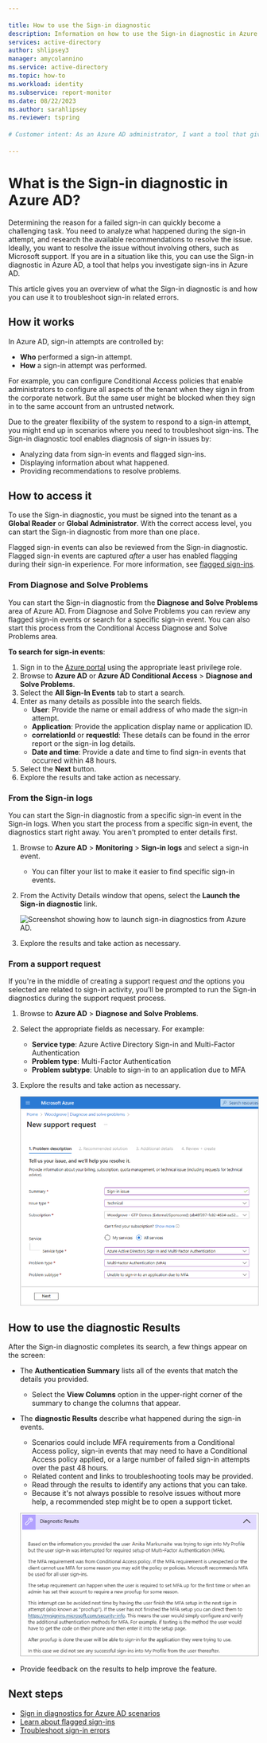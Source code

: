 ```yaml
---

title: How to use the Sign-in diagnostic
description: Information on how to use the Sign-in diagnostic in Azure Active Directory.
services: active-directory
author: shlipsey3
manager: amycolannino
ms.service: active-directory
ms.topic: how-to
ms.workload: identity
ms.subservice: report-monitor
ms.date: 08/22/2023
ms.author: sarahlipsey
ms.reviewer: tspring  

# Customer intent: As an Azure AD administrator, I want a tool that gives me the right level of insights into the sign-in activities in my system so that I can easily diagnose and solve problems when they occur.

---
```


# What is the Sign-in diagnostic in Azure AD?

Determining the reason for a failed sign-in can quickly become a challenging task. You need to analyze what happened during the sign-in attempt, and research the available recommendations to resolve the issue. Ideally, you want to resolve the issue without involving others, such as Microsoft support. If you are in a situation like this, you can use the Sign-in diagnostic in Azure AD, a tool that helps you investigate sign-ins in Azure AD. 

This article gives you an overview of what the Sign-in diagnostic is and how you can use it to troubleshoot sign-in related errors. 

## How it works  

In Azure AD, sign-in attempts are controlled by:

- **Who** performed a sign-in attempt.
- **How** a sign-in attempt was performed.

For example, you can configure Conditional Access policies that enable administrators to configure all aspects of the tenant when they sign in from the corporate network. But the same user might be blocked when they sign in to the same account from an untrusted network. 

Due to the greater flexibility of the system to respond to a sign-in attempt, you might end up in scenarios where you need to troubleshoot sign-ins. The Sign-in diagnostic tool enables diagnosis of sign-in issues by:  

- Analyzing data from sign-in events and flagged sign-ins.  
- Displaying information about what happened.  
- Providing recommendations to resolve problems.  

## How to access it

To use the Sign-in diagnostic, you must be signed into the tenant as a **Global Reader** or **Global Administrator**. With the correct access level, you can start the Sign-in diagnostic from more than one place.

Flagged sign-in events can also be reviewed from the Sign-in diagnostic. Flagged sign-in events are captured *after* a user has enabled flagging during their sign-in experience. For more information, see [flagged sign-ins](overview-flagged-sign-ins.md).

### From Diagnose and Solve Problems

You can start the Sign-in diagnostic from the **Diagnose and Solve Problems** area of Azure AD. From Diagnose and Solve Problems you can review any flagged sign-in events or search for a specific sign-in event. You can also start this process from the Conditional Access Diagnose and Solve Problems area.

**To search for sign-in events**:
1. Sign in to the [Azure portal](https://portal.azure.com) using the appropriate least privilege role.
1. Browse to **Azure AD** or **Azure AD Conditional Access** > **Diagnose and Solve Problems**. 
1. Select the **All Sign-In Events** tab to start a search. 
1. Enter as many details as possible into the search fields.
    - **User**: Provide the name or email address of who made the sign-in attempt.
    - **Application**: Provide the application display name or application ID.
    - **correlationId** or **requestId**: These details can be found in the error report or the sign-in log details. 
    - **Date and time**: Provide a date and time to find sign-in events that occurred within 48 hours.
1. Select the **Next** button.
1. Explore the results and take action as necessary.

### From the Sign-in logs

You can start the Sign-in diagnostic from a specific sign-in event in the Sign-in logs. When you start the process from a specific sign-in event, the diagnostics start right away. You aren't prompted to enter details first.

1. Browse to **Azure AD** > **Monitoring** > **Sign-in logs** and select a sign-in event.
    - You can filter your list to make it easier to find specific sign-in events. 
1. From the Activity Details window that opens, select the **Launch the Sign-in diagnostic** link.

    ![Screenshot showing how to launch sign-in diagnostics from Azure AD.](./media/overview-sign-in-diagnostics/sign-in-logs-link.png)
1. Explore the results and take action as necessary.

### From a support request

If you're in the middle of creating a support request *and* the options you selected are related to sign-in activity, you'll be prompted to run the Sign-in diagnostics during the support request process.

1. Browse to **Azure AD** > **Diagnose and Solve Problems**.
1. Select the appropriate fields as necessary. For example:
    - **Service type**: Azure Active Directory Sign-in and Multi-Factor Authentication
    - **Problem type**: Multi-Factor Authentication
    - **Problem subtype**: Unable to sign-in to an application due to MFA
1. Explore the results and take action as necessary.

    ![Screenshot of the support request fields that start the sign-in diagnostics.](media/howto-use-sign-in-diagnostics/sign-in-support-request.png)

## How to use the diagnostic Results

After the Sign-in diagnostic completes its search, a few things appear on the screen:

- The **Authentication Summary** lists all of the events that match the details you provided.
    - Select the **View Columns** option in the upper-right corner of the summary to change the columns that appear.
- The **diagnostic Results** describe what happened during the sign-in events.
    - Scenarios could include MFA requirements from a Conditional Access policy, sign-in events that may need to have a Conditional Access policy applied, or a large number of failed sign-in attempts over the past 48 hours.
    - Related content and links to troubleshooting tools may be provided. 
    - Read through the results to identify any actions that you can take.
    - Because it's not always possible to resolve issues without more help, a recommended step might be to open a support ticket. 
    
    ![Screenshot of the diagnostic Results for a scenario.](media/howto-use-sign-in-diagnostics/diagnostic-result-mfa-proofup.png)
    
- Provide feedback on the results to help improve the feature.

## Next steps

- [Sign in diagnostics for Azure AD scenarios](concept-sign-in-diagnostics-scenarios.md)
- [Learn about flagged sign-ins](overview-flagged-sign-ins.md)
- [Troubleshoot sign-in errors](howto-troubleshoot-sign-in-errors.md)
